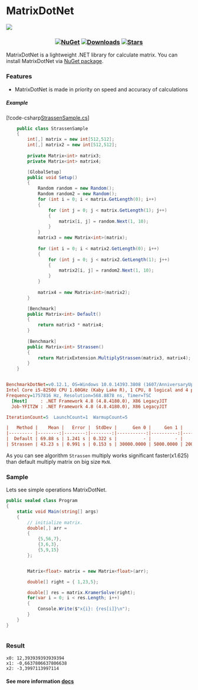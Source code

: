 # MatrixDotNet



![](https://github.com/toor1245/MatrixDotNet/blob/master/docs/MatrixDotNet.png)

<h3 align="center">

[![NuGet](https://img.shields.io/nuget/v/MatrixDotNet.svg)](https://www.nuget.org/packages/MatrixDotNet/) 
[![Downloads](https://img.shields.io/nuget/dt/benchmarkdotnet.svg)](https://www.nuget.org/packages/MatrixDotNet/)
[![Stars](https://img.shields.io/github/stars/toor1245/MatrixDotNet?color=brightgreen)](https://github.com/toor1245/MatrixDotNet/stargazers)

</h3>

MatrixDotNet is a lightweight .NET library for calculate matrix. You can install MatrixDotNet via [NuGet package](https://www.nuget.org/packages/MatrixDotNet/).

### Features
* MatrixDotNet is made in priority on speed and accuracy of calculations

##### Example 
[!code-csharp[StrassenSample.cs](https://github.com/toor1245/MatrixDotNet/blob/master/samples/Samples/Samples/StrassenSample.cs)]
```C#
    public class StrassenSample
    {
        int[,] matrix = new int[512,512];
        int[,] matrix2 = new int[512,512];
        
        private Matrix<int> matrix3;
        private Matrix<int> matrix4;

        [GlobalSetup]
        public void Setup()
        {
            Random random = new Random();
            Random random2 = new Random();
            for (int i = 0; i < matrix.GetLength(0); i++)
            {
                for (int j = 0; j < matrix.GetLength(1); j++)
                {
                    matrix[i, j] = random.Next(1, 10);
                }
            }
            matrix3 = new Matrix<int>(matrix);
            
            for (int i = 0; i < matrix2.GetLength(0); i++)
            {
                for (int j = 0; j < matrix2.GetLength(1); j++)
                {
                    matrix2[i, j] = random2.Next(1, 10);
                }
            }
            
            matrix4 = new Matrix<int>(matrix2);
        }

        [Benchmark]
        public Matrix<int> Default()
        {
            return matrix3 * matrix4;
        }
        
        [Benchmark]
        public Matrix<int> Strassen()
        {
            return MatrixExtension.MultiplyStrassen(matrix3, matrix4);
        }
    }
```

``` ini

BenchmarkDotNet=v0.12.1, OS=Windows 10.0.14393.3808 (1607/AnniversaryUpdate/Redstone1)
Intel Core i5-8250U CPU 1.60GHz (Kaby Lake R), 1 CPU, 8 logical and 4 physical cores
Frequency=1757816 Hz, Resolution=568.8878 ns, Timer=TSC
  [Host]     : .NET Framework 4.8 (4.8.4180.0), X86 LegacyJIT
  Job-YFITZW : .NET Framework 4.8 (4.8.4180.0), X86 LegacyJIT

IterationCount=5  LaunchCount=1  WarmupCount=5  

```

```ini
|   Method |    Mean |   Error |  StdDev |      Gen 0 |     Gen 1 |     Gen 2 | Allocated |
|--------- |--------:|--------:|--------:|-----------:|----------:|----------:|----------:|
|  Default | 69.88 s | 1.241 s | 0.322 s |          - |         - |         - |   1.01 MB |
| Strassen | 43.23 s | 0.991 s | 0.153 s | 30000.0000 | 5000.0000 | 2000.0000 | 174.32 MB |
```

As you can see algorithm `Strassen` multiply works significant faster(x1.625) than default multiply matrix on big size `MxN`.

### Sample
Lets see simple operations MatrixDotNet.
```C#
public sealed class Program
{
    static void Main(string[] args)
    {
        // initialize matrix.
        double[,] arr =
        {
            {5,56,7},
            {3,6,3},
            {5,9,15}
        };


        Matrix<float> matrix = new Matrix<float>(arr);

        double[] right = { 1,23,5};

        double[] res = matrix.KramerSolve(right);
        for(var i = 0; i < res.Length; i++)
        {
            Console.Write($"x{i}: {res[i]}\n");
        }
    }
}
 
```
### Result
```
x0: 12,393939393939394
x1: -0,6637806637806638
x2: -3,3997113997114
```

#### See more information [docs](https://github.com/toor1245/MatrixDotNet/tree/master/docs/articles) 
